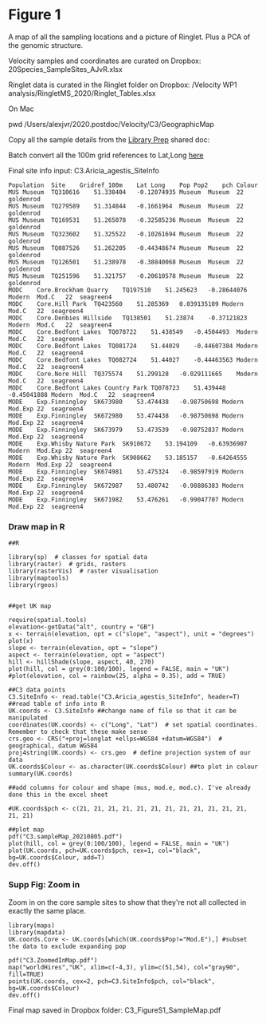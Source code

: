 # Figure 1

A map of all the sampling locations and a picture of Ringlet. Plus a PCA of the genomic structure. 

Velocity samples and coordinates are curated on Dropbox: 20Species_SampleSites_AJvR.xlsx

Ringlet data is curated in the Ringlet folder on Dropbox: /Velocity WP1 analysis/RingletMS_2020/Ringlet_Tables.xlsx

On Mac

pwd /Users/alexjvr/2020.postdoc/Velocity/C3/GeographicMap 

Copy all the sample details from the [Library Prep](https://docs.google.com/spreadsheets/d/1G9r50W0VV_ANZ19rIvqZpXWFemy2MW76_iXuyBuCQGA/edit#gid=1076895649) shared doc: 

Batch convert all the 100m grid references to Lat,Long [here](https://gridreferencefinder.com/batchConvert/batchConvert.php) 


Final site info input: C3.Aricia_agestis_SiteInfo
```
Population	Site	Gridref_100m	Lat	Long	Pop	Pop2	pch	Colour
MUS	Museum	TQ310616	51.338404	-0.12074935	Museum	Museum	22	goldenrod
MUS	Museum	TQ279589	51.314844	-0.1661964	Museum	Museum	22	goldenrod
MUS	Museum	TQ169531	51.265078	-0.32585236	Museum	Museum	22	goldenrod
MUS	Museum	TQ323602	51.325522	-0.10261694	Museum	Museum	22	goldenrod
MUS	Museum	TQ087526	51.262205	-0.44348674	Museum	Museum	22	goldenrod
MUS	Museum	TQ126501	51.238978	-0.38840068	Museum	Museum	22	goldenrod
MUS	Museum	TQ251596	51.321757	-0.20610578	Museum	Museum	22	goldenrod
MODC	Core.Brockham Quarry	TQ197510	51.245623	-0.28644076	Modern	Mod.C	22	seagreen4
MODC	Core.Hill Park	TQ423560	51.285369	0.039135109	Modern	Mod.C	22	seagreen4
MODC	Core.Denbies Hillside	TQ138501	51.23874	-0.37121823	Modern	Mod.C	22	seagreen4
MODC	Core.Bedfont Lakes	TQ078722	51.438549	-0.4504493	Modern	Mod.C	22	seagreen4
MODC	Core.Bedfont Lakes	TQ081724	51.44029	-0.44607384	Modern	Mod.C	22	seagreen4
MODC	Core.Bedfont Lakes	TQ082724	51.44027	-0.44463563	Modern	Mod.C	22	seagreen4
MODC	Core.Nore Hill	TQ375574	51.299128	-0.029111665	Modern	Mod.C	22	seagreen4
MODC	Core.Bedfont Lakes Country Park	TQ078723	51.439448	-0.45041888	Modern	Mod.C	22	seagreen4
MODE	Exp.Finningley	SK673980	53.474438	-0.98750698	Modern	Mod.Exp	22	seagreen4
MODE	Exp.Finningley	SK672980	53.474438	-0.98750698	Modern	Mod.Exp	22	seagreen4
MODE	Exp.Finningley	SK673979	53.473539	-0.98752837	Modern	Mod.Exp	22	seagreen4
MODE	Exp.Whisby Nature Park	SK910672	53.194109	-0.63936907	Modern	Mod.Exp	22	seagreen4
MODE	Exp.Whisby Nature Park	SK908662	53.185157	-0.64264555	Modern	Mod.Exp	22	seagreen4
MODE	Exp.Finningley	SK674981	53.475324	-0.98597919	Modern	Mod.Exp	22	seagreen4
MODE	Exp.Finningley	SK672987	53.480742	-0.98886383	Modern	Mod.Exp	22	seagreen4
MODE	Exp.Finningley	SK671982	53.476261	-0.99047707	Modern	Mod.Exp	22	seagreen4
```


### Draw map in R
```
##R

library(sp)  # classes for spatial data
library(raster)  # grids, rasters
library(rasterVis)  # raster visualisation
library(maptools)
library(rgeos)


##get UK map

require(spatial.tools)
elevation<-getData("alt", country = "GB")
x <- terrain(elevation, opt = c("slope", "aspect"), unit = "degrees")
plot(x)
slope <- terrain(elevation, opt = "slope")
aspect <- terrain(elevation, opt = "aspect")
hill <- hillShade(slope, aspect, 40, 270)
plot(hill, col = grey(0:100/100), legend = FALSE, main = "UK")
#plot(elevation, col = rainbow(25, alpha = 0.35), add = TRUE)

##C3 data points
C3.SiteInfo <- read.table("C3.Aricia_agestis_SiteInfo", header=T)  ##read table of info into R
UK.coords <- C3.SiteInfo ##change name of file so that it can be manipulated
coordinates(UK.coords) <- c("Long", "Lat")  # set spatial coordinates. Remember to check that these make sense
crs.geo <- CRS("+proj=longlat +ellps=WGS84 +datum=WGS84")  # geographical, datum WGS84
proj4string(UK.coords) <- crs.geo  # define projection system of our data
UK.coords$Colour <- as.character(UK.coords$Colour) ##to plot in colour
summary(UK.coords)

##add columns for colour and shape (mus, mod.e, mod.c). I've already done this in the excel sheet

#UK.coords$pch <- c(21, 21, 21, 21, 21, 21, 21, 21, 21, 21, 21, 21, 21, 21)

##plot map
pdf("C3.sampleMap_20210805.pdf")
plot(hill, col = grey(0:100/100), legend = FALSE, main = "UK")
plot(UK.coords, pch=UK.coords$pch, cex=1, col="black", bg=UK.coords$Colour, add=T)
dev.off()

```


### Supp Fig: Zoom in


Zoom in on the core sample sites to show that they're not all collected in exactly the same place. 

```
library(maps)
library(mapdata)
UK.coords.Core <- UK.coords[which(UK.coords$Pop!="Mod.E"),] #subset the data to exclude expanding pop

pdf("C3.ZoomedInMap.pdf")
map("worldHires","UK", xlim=c(-4,3), ylim=c(51,54), col="gray90", fill=TRUE)
points(UK.coords, cex=2, pch=C3.SiteInfo$pch, col="black", bg=UK.coords$Colour)
dev.off()
```


Final map saved in Dropbox folder: C3_FigureS1_SampleMap.pdf
